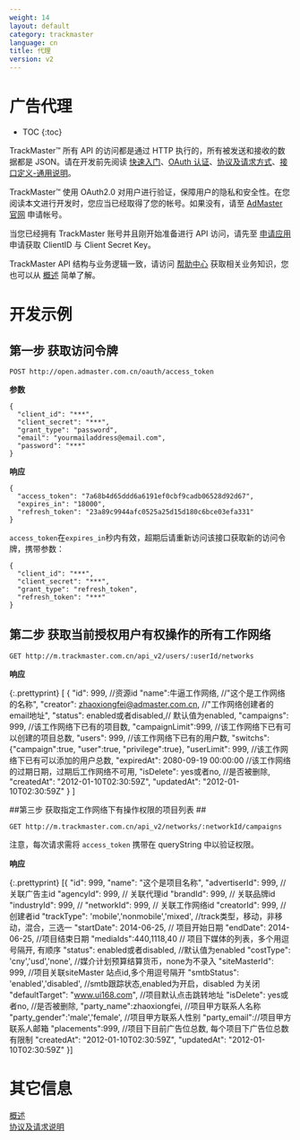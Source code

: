 ```yaml
---
weight: 14
layout: default
category: trackmaster
language: cn
title: 代理
version: v2
---
```



# 广告代理 #

* TOC
{:toc}

TrackMaster™ 所有 API 的访问都是通过 HTTP 执行的，所有被发送和接收的数据都是 JSON。请在开发前先阅读 [快速入门](http://dev.admaster.com.cn/doc/openmaster/v1/cn/get_started.html)、[OAuth 认证](http://dev.admaster.com.cn/doc/openmaster/v1/cn/oauth.html)、[协议及请求方式](http://dev.admaster.com.cn/doc/openmaster/v1/cn/verbs.html)、[接口定义-通用说明](http://dev.admaster.com.cn/doc/openmaster/v1/cn/common.html)。

TrackMaster™ 使用 OAuth2.0 对用户进行验证，保障用户的隐私和安全性。在您阅读本文进行开发时，您应当已经取得了您的帐号。如果没有，请至 [AdMaster 官网](http://www.admaster.com.cn) 申请帐号。

当您已经拥有 TrackMaster 账号并且刚开始准备进行 API 访问，请先至
[申请应用](http://dev.admaster.com.cn/doc/openmaster/v1/cn/index.html#clientid--client-secret-key) 申请获取 ClientID 与 Client Secret Key。

TrackMaster API 结构与业务逻辑一致，请访问 [帮助中心](http://help.admaster.com.cn/trackmaster/) 获取相关业务知识，您也可以从 [概述](/doc/trackmaster/v1/cn/index.html) 简单了解。



# 开发示例 #

## 第一步 获取访问令牌 ##

    POST http://open.admaster.com.cn/oauth/access_token

**参数**

    {
      "client_id": "***",
      "client_secret": "***",
      "grant_type": "password",
      "email": "yourmailaddress@email.com",
      "password": "***"
    }

**响应**

    {
      "access_token": "7a68b4d65ddd6a6191ef0cbf9cadb06528d92d67",
      "expires_in": "18000",
      "refresh_token": "23a89c9944afc0525a25d15d180c6bce03efa331"
    }

`access_token`在`expires_in`秒内有效，超期后请重新访问该接口获取新的访问令牌，携带参数：

    {
      "client_id": "***",
      "client_secret": "***",
      "grant_type": "refresh_token",
      "refresh_token": "***"
    }


## 第二步 获取当前授权用户有权操作的所有工作网络 ##

    GET http://m.trackmaster.com.cn/api_v2/users/:userId/networks

**响应**

{:.prettyprint}
    [
    {
    "id": 999, //资源id
    "name":牛逼工作网络, //"这个是工作网络的名称",
    "creator": zhaoxiongfei@admaster.com.cn, //"工作网络创建者的email地址",
    "status": enabled或者disabled,// 默认值为enabled,
    "campaigns": 999, //该工作网络下已有的项目数,
    "campaignLimit":999, //该工作网络下已有可以创建的项目总数,
    "users": 999, //该工作网络下已有的用户数,
    "switchs": {"campaign":true,
                "user":true,
                "privilege":true},
    "userLimit": 999, //该工作网络下已有可以添加的用户总数,
    "expiredAt": 2080-09-19 00:00:00 //该工作网络的过期日期，过期后工作网络不可用,
    "isDelete": yes或者no, //是否被删除,
    "createdAt": "2012-01-10T02:30:59Z",
    "updatedAt": "2012-01-10T02:30:59Z"
    }
    ]


##第三步 获取指定工作网络下有操作权限的项目列表 ##

    GET http://m.trackmaster.com.cn/api_v2/networks/:networkId/campaigns

注意，每次请求需将 `access_token` 携带在 queryString 中以验证权限。

**响应**

{:.prettyprint}
    [{
    "id": 999,
    "name": "这个是项目名称",
    "advertiserId": 999, // 关联广告主id
    "agencyId": 999, // 关联代理id
    "brandId": 999, // 关联品牌id
    "industryId": 999, //
    "networkId": 999, // 关联工作网络id
    "creatorId": 999, // 创建者id
    "trackType": 'mobile','nonmobile','mixed', //track类型，移动，非移动，混合，三选一
    "startDate": 2014-06-25, // 项目开始日期
    "endDate": 2014-06-25, //项目结束日期
    "mediaIds":440,1118,40 // 项目下媒体的列表，多个用逗号隔开, 有顺序
    "status": enabled或者disabled, //默认值为enabled
    "costType": 'cny','usd','none', //媒介计划预算结算货币，none为不录入
    "siteMasterId": 999, //项目关联siteMaster 站点id,多个用逗号隔开
    "smtbStatus": 'enabled','disabled', //smtb跟踪状态,enabled为开启，disabled 为关闭
    "defaultTarget": "www.ui168.com", //项目默认点击跳转地址
    "isDelete":  yes或者no, //是否被删除,
    "party_name":zhaoxiongfei, //项目甲方联系人名称
    "party_gender":'male','female', //项目甲方联系人性别
    "party_email"://项目甲方联系人邮箱
    "placements":999, //项目下目前广告位总数, 每个项目下广告位总数有限制
    "createdAt": "2012-01-10T02:30:59Z",
    "updatedAt": "2012-01-10T02:30:59Z"
    }]


# 其它信息 #

[概述](/doc/openmaster/v1/cn/index.html)  
[协议及请求说明](/doc/openmaster/v1/cn/verbs.html)




